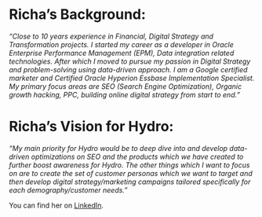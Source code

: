 # Richa’s Background:

_“Close to 10 years experience in Financial, Digital Strategy and Transformation projects. I started my career as a developer in Oracle Enterprise Performance Management (EPM), Data integration related technologies. After which I moved to pursue my passion in Digital Strategy and problem-solving using data-driven approach. I am a Google certified marketer and Certified Oracle Hyperion Essbase Implementation Specialist. My primary focus areas are SEO (Search Engine Optimization), Organic growth hacking, PPC, building online digital strategy from start to end.”_

# Richa’s Vision for Hydro:

_“My main priority for Hydro would be to deep dive into and develop data-driven optimizations on SEO and the products which we have created to further boost awareness for Hydro. The other things which I want to focus on are to create the set of customer personas which we want to target and then develop digital strategy/marketing campaigns tailored specifically for each demography/customer needs.”_

You can find her on [LinkedIn](https://www.linkedin.com/in/richa-joshi-90b04126/).
